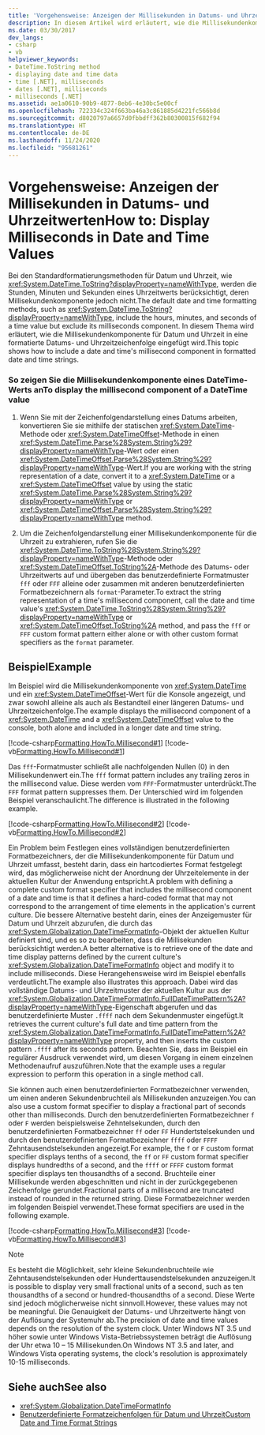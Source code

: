 ```yaml
---
title: 'Vorgehensweise: Anzeigen der Millisekunden in Datums- und Uhrzeitwerten'
description: In diesem Artikel wird erläutert, wie die Millisekundenkomponente für Datum und Uhrzeit in eine formatierte Datums- und Uhrzeitzeichenfolge in .NET eingefügt wird.
ms.date: 03/30/2017
dev_langs:
- csharp
- vb
helpviewer_keywords:
- DateTime.ToString method
- displaying date and time data
- time [.NET], milliseconds
- dates [.NET], milliseconds
- milliseconds [.NET]
ms.assetid: ae1a0610-90b9-4877-8eb6-4e30bc5e00cf
ms.openlocfilehash: 722334c324f663ba46a3c861885d4221fc566b8d
ms.sourcegitcommit: d8020797a6657d0fbbdff362b80300815f682f94
ms.translationtype: HT
ms.contentlocale: de-DE
ms.lasthandoff: 11/24/2020
ms.locfileid: "95681261"
---
```

# <a name="how-to-display-milliseconds-in-date-and-time-values"></a><span data-ttu-id="ddacf-103">Vorgehensweise: Anzeigen der Millisekunden in Datums- und Uhrzeitwerten</span><span class="sxs-lookup"><span data-stu-id="ddacf-103">How to: Display Milliseconds in Date and Time Values</span></span>

<span data-ttu-id="ddacf-104">Bei den Standardformatierungsmethoden für Datum und Uhrzeit, wie <xref:System.DateTime.ToString?displayProperty=nameWithType>, werden die Stunden, Minuten und Sekunden eines Uhrzeitwerts berücksichtigt, deren Millisekundenkomponente jedoch nicht.</span><span class="sxs-lookup"><span data-stu-id="ddacf-104">The default date and time formatting methods, such as <xref:System.DateTime.ToString?displayProperty=nameWithType>, include the hours, minutes, and seconds of a time value but exclude its milliseconds component.</span></span> <span data-ttu-id="ddacf-105">In diesem Thema wird erläutert, wie die Millisekundenkomponente für Datum und Uhrzeit in eine formatierte Datums- und Uhrzeitzeichenfolge eingefügt wird.</span><span class="sxs-lookup"><span data-stu-id="ddacf-105">This topic shows how to include a date and time's millisecond component in formatted date and time strings.</span></span>  
  
### <a name="to-display-the-millisecond-component-of-a-datetime-value"></a><span data-ttu-id="ddacf-106">So zeigen Sie die Millisekundenkomponente eines DateTime-Werts an</span><span class="sxs-lookup"><span data-stu-id="ddacf-106">To display the millisecond component of a DateTime value</span></span>  
  
1. <span data-ttu-id="ddacf-107">Wenn Sie mit der Zeichenfolgendarstellung eines Datums arbeiten, konvertieren Sie sie mithilfe der statischen <xref:System.DateTime>-Methode oder <xref:System.DateTimeOffset>-Methode in einen <xref:System.DateTime.Parse%28System.String%29?displayProperty=nameWithType>-Wert oder einen <xref:System.DateTimeOffset.Parse%28System.String%29?displayProperty=nameWithType>-Wert.</span><span class="sxs-lookup"><span data-stu-id="ddacf-107">If you are working with the string representation of a date, convert it to a <xref:System.DateTime> or a <xref:System.DateTimeOffset> value by using the static <xref:System.DateTime.Parse%28System.String%29?displayProperty=nameWithType> or <xref:System.DateTimeOffset.Parse%28System.String%29?displayProperty=nameWithType> method.</span></span>  
  
2. <span data-ttu-id="ddacf-108">Um die Zeichenfolgendarstellung einer Millisekundenkomponente für die Uhrzeit zu extrahieren, rufen Sie die <xref:System.DateTime.ToString%28System.String%29?displayProperty=nameWithType>-Methode oder <xref:System.DateTimeOffset.ToString%2A>-Methode des Datums- oder Uhrzeitwerts auf und übergeben das benutzerdefinierte Formatmuster `fff` oder `FFF` alleine oder zusammen mit anderen benutzerdefinierten Formatbezeichnern als `format`-Parameter.</span><span class="sxs-lookup"><span data-stu-id="ddacf-108">To extract the string representation of a time's millisecond component, call the date and time value's <xref:System.DateTime.ToString%28System.String%29?displayProperty=nameWithType> or <xref:System.DateTimeOffset.ToString%2A> method, and pass the `fff` or `FFF` custom format pattern either alone or with other custom format specifiers as the `format` parameter.</span></span>  
  
## <a name="example"></a><span data-ttu-id="ddacf-109">Beispiel</span><span class="sxs-lookup"><span data-stu-id="ddacf-109">Example</span></span>  

 <span data-ttu-id="ddacf-110">Im Beispiel wird die Millisekundenkomponente von <xref:System.DateTime> und ein <xref:System.DateTimeOffset>-Wert für die Konsole angezeigt, und zwar sowohl alleine als auch als Bestandteil einer längeren Datums- und Uhrzeitzeichenfolge.</span><span class="sxs-lookup"><span data-stu-id="ddacf-110">The example displays the millisecond component of a <xref:System.DateTime> and a <xref:System.DateTimeOffset> value to the console, both alone and included in a longer date and time string.</span></span>  
  
 [!code-csharp[Formatting.HowTo.Millisecond#1](../../../samples/snippets/csharp/VS_Snippets_CLR/Formatting.HowTo.Millisecond/cs/Millisecond.cs#1)]
 [!code-vb[Formatting.HowTo.Millisecond#1](../../../samples/snippets/visualbasic/VS_Snippets_CLR/Formatting.HowTo.Millisecond/vb/Millisecond.vb#1)]  
  
 <span data-ttu-id="ddacf-111">Das `fff`-Formatmuster schließt alle nachfolgenden Nullen (0) in den Millisekundenwert ein.</span><span class="sxs-lookup"><span data-stu-id="ddacf-111">The `fff` format pattern includes any trailing zeros in the millisecond value.</span></span> <span data-ttu-id="ddacf-112">Diese werden vom `FFF`-Formatmuster unterdrückt.</span><span class="sxs-lookup"><span data-stu-id="ddacf-112">The `FFF` format pattern suppresses them.</span></span> <span data-ttu-id="ddacf-113">Der Unterschied wird im folgenden Beispiel veranschaulicht.</span><span class="sxs-lookup"><span data-stu-id="ddacf-113">The difference is illustrated in the following example.</span></span>  
  
 [!code-csharp[Formatting.HowTo.Millisecond#2](../../../samples/snippets/csharp/VS_Snippets_CLR/Formatting.HowTo.Millisecond/cs/Millisecond.cs#2)]
 [!code-vb[Formatting.HowTo.Millisecond#2](../../../samples/snippets/visualbasic/VS_Snippets_CLR/Formatting.HowTo.Millisecond/vb/Millisecond.vb#2)]  
  
 <span data-ttu-id="ddacf-114">Ein Problem beim Festlegen eines vollständigen benutzerdefinierten Formatbezeichners, der die Millisekundenkomponente für Datum und Uhrzeit umfasst, besteht darin, dass ein hartcodiertes Format festgelegt wird, das möglicherweise nicht der Anordnung der Uhrzeitelemente in der aktuellen Kultur der Anwendung entspricht.</span><span class="sxs-lookup"><span data-stu-id="ddacf-114">A problem with defining a complete custom format specifier that includes the millisecond component of a date and time is that it defines a hard-coded format that may not correspond to the arrangement of time elements in the application's current culture.</span></span> <span data-ttu-id="ddacf-115">Die bessere Alternative besteht darin, eines der Anzeigemuster für Datum und Uhrzeit abzurufen, die durch das <xref:System.Globalization.DateTimeFormatInfo>-Objekt der aktuellen Kultur definiert sind, und es so zu bearbeiten, dass die Millisekunden berücksichtigt werden.</span><span class="sxs-lookup"><span data-stu-id="ddacf-115">A better alternative is to retrieve one of the date and time display patterns defined by the current culture's <xref:System.Globalization.DateTimeFormatInfo> object and modify it to include milliseconds.</span></span> <span data-ttu-id="ddacf-116">Diese Herangehensweise wird im Beispiel ebenfalls verdeutlicht.</span><span class="sxs-lookup"><span data-stu-id="ddacf-116">The example also illustrates this approach.</span></span> <span data-ttu-id="ddacf-117">Dabei wird das vollständige Datums- und Uhrzeitmuster der aktuellen Kultur aus der <xref:System.Globalization.DateTimeFormatInfo.FullDateTimePattern%2A?displayProperty=nameWithType>-Eigenschaft abgerufen und das benutzerdefinierte Muster `.ffff` nach dem Sekundenmuster eingefügt.</span><span class="sxs-lookup"><span data-stu-id="ddacf-117">It retrieves the current culture's full date and time pattern from the <xref:System.Globalization.DateTimeFormatInfo.FullDateTimePattern%2A?displayProperty=nameWithType> property, and then inserts the custom pattern `.ffff` after its seconds pattern.</span></span> <span data-ttu-id="ddacf-118">Beachten Sie, dass im Beispiel ein regulärer Ausdruck verwendet wird, um diesen Vorgang in einem einzelnen Methodenaufruf auszuführen.</span><span class="sxs-lookup"><span data-stu-id="ddacf-118">Note that the example uses a regular expression to perform this operation in a single method call.</span></span>  
  
 <span data-ttu-id="ddacf-119">Sie können auch einen benutzerdefinierten Formatbezeichner verwenden, um einen anderen Sekundenbruchteil als Millisekunden anzuzeigen.</span><span class="sxs-lookup"><span data-stu-id="ddacf-119">You can also use a custom format specifier to display a fractional part of seconds other than milliseconds.</span></span> <span data-ttu-id="ddacf-120">Durch den benutzerdefinierten Formatbezeichner `f` oder `F` werden beispielsweise Zehntelsekunden, durch den benutzerdefinierten Formatbezeichner `ff` oder `FF` Hundertstelsekunden und durch den benutzerdefinierten Formatbezeichner `ffff` oder `FFFF` Zehntausendstelsekunden angezeigt.</span><span class="sxs-lookup"><span data-stu-id="ddacf-120">For example, the `f` or `F` custom format specifier displays tenths of a second, the `ff` or `FF` custom format specifier displays hundredths of a second, and the `ffff` or `FFFF` custom format specifier displays ten thousandths of a second.</span></span> <span data-ttu-id="ddacf-121">Bruchteile einer Millisekunde werden abgeschnitten und nicht in der zurückgegebenen Zeichenfolge gerundet.</span><span class="sxs-lookup"><span data-stu-id="ddacf-121">Fractional parts of a millisecond are truncated instead of rounded in the returned string.</span></span> <span data-ttu-id="ddacf-122">Diese Formatbezeichner werden im folgenden Beispiel verwendet.</span><span class="sxs-lookup"><span data-stu-id="ddacf-122">These format specifiers are used in the following example.</span></span>  
  
 [!code-csharp[Formatting.HowTo.Millisecond#3](../../../samples/snippets/csharp/VS_Snippets_CLR/Formatting.HowTo.Millisecond/cs/Millisecond.cs#3)]
 [!code-vb[Formatting.HowTo.Millisecond#3](../../../samples/snippets/visualbasic/VS_Snippets_CLR/Formatting.HowTo.Millisecond/vb/Millisecond.vb#3)]  
  
> [!NOTE]
> <span data-ttu-id="ddacf-123">Es besteht die Möglichkeit, sehr kleine Sekundenbruchteile wie Zehntausendstelsekunden oder Hunderttausendstelsekunden anzuzeigen.</span><span class="sxs-lookup"><span data-stu-id="ddacf-123">It is possible to display very small fractional units of a second, such as ten thousandths of a second or hundred-thousandths of a second.</span></span> <span data-ttu-id="ddacf-124">Diese Werte sind jedoch möglicherweise nicht sinnvoll.</span><span class="sxs-lookup"><span data-stu-id="ddacf-124">However, these values may not be meaningful.</span></span> <span data-ttu-id="ddacf-125">Die Genauigkeit der Datums- und Uhrzeitwerte hängt von der Auflösung der Systemuhr ab.</span><span class="sxs-lookup"><span data-stu-id="ddacf-125">The precision of date and time values depends on the resolution of the system clock.</span></span> <span data-ttu-id="ddacf-126">Unter Windows NT 3.5 und höher sowie unter Windows Vista-Betriebssystemen beträgt die Auflösung der Uhr etwa 10 – 15 Millisekunden.</span><span class="sxs-lookup"><span data-stu-id="ddacf-126">On Windows NT 3.5 and later, and Windows Vista operating systems, the clock's resolution is approximately 10-15 milliseconds.</span></span>  
  
## <a name="see-also"></a><span data-ttu-id="ddacf-127">Siehe auch</span><span class="sxs-lookup"><span data-stu-id="ddacf-127">See also</span></span>

- <xref:System.Globalization.DateTimeFormatInfo>
- [<span data-ttu-id="ddacf-128">Benutzerdefinierte Formatzeichenfolgen für Datum und Uhrzeit</span><span class="sxs-lookup"><span data-stu-id="ddacf-128">Custom Date and Time Format Strings</span></span>](custom-date-and-time-format-strings.md)
